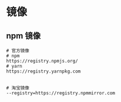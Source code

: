 # 镜像

## npm 镜像

```shell
# 官方镜像
# npm
https://registry.npmjs.org/
# yarn
https://registry.yarnpkg.com


# 淘宝镜像
--registry=https://registry.npmmirror.com
```
